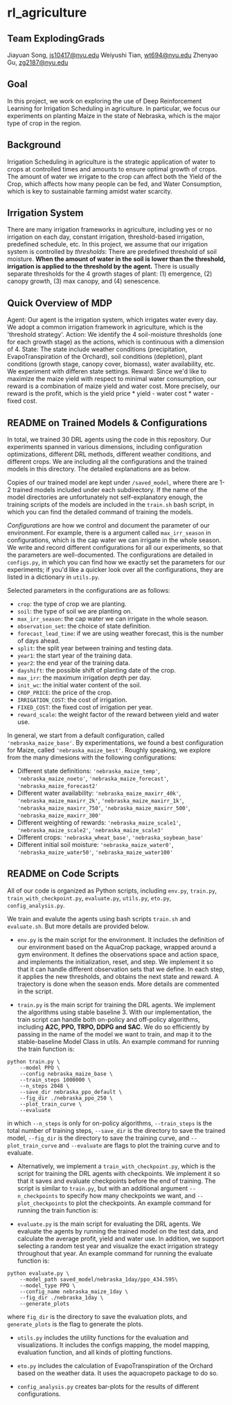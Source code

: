 # rl_agriculture

## Team ExplodingGrads
Jiayuan Song, js10417@nyu.edu
Weiyushi Tian, wt694@nyu.edu
Zhenyao Gu, zg2187@nyu.edu

## Goal 
In this project, we work on exploring the use of Deep Reinforcement Learning for Irrigation Scheduling in agriculture. In particular, we focus our experiments on planting Maize in the state of Nebraska, which is the major type of crop in the region. 

## Background 
Irrigation Scheduling in agriculture is the strategic application of water to crops at controlled times and amounts to ensure optimal growth of crops. The amount of water we irrigate to the crop can affect both the Yield of the Crop, which affects how many people can be fed, and Water Consumption, which is key to sustainable farming amidst water scarcity. 

## Irrigation System  
There are many irrigation frameworks in agriculture, including yes or no irrigation on each day, constant irrigation, threshold-based irrigation, predefined schedule, etc. In this project, we assume that our irrigation system is controlled by *thresholds*: There are predefined threshold of soil moisture. **When the amount of water in the soil is lower than the threshold, irrigation is applied to the threshold by the agent.** There is usually separate thresholds for the 4 growth stages of plant: (1) emergence, (2) canopy growth, (3) max canopy, and (4) senescence. 

## Quick Overview of MDP 
Agent: Our agent is the irrigation system, which irrigates water every day. We adopt a common irrigation framework in agriculture, which is the 'threshold strategy'. 
Action: We identify the 4 soil-moisture thresholds (one for each growth stage) as the actions, which is continuous with a dimension of 4. 
State: The state include weather conditions (precipitation, EvapoTranspiration of the Orchard), soil conditions (depletion), plant conditions (growth stage, canopy cover, biomass), water availability, etc. We experiment with differen state settings. 
Reward: Since we'd like to maximize the maize yield with respect to minimal water consumption, our reward is a combination of maize yield and water cost. More precisely, our reward is the profit, which is the yield price * yield - water cost * water - fixed cost. 

## README on Trained Models & Configurations 
In total, we trained 30 DRL agents using the code in this repository. Our experiments spanned in various dimensions, including configuration optimizations, different DRL methods, different weather conditions, and different crops. We are including all the configurations and the trained models in this directory. The detailed explanations are as below. 

Copies of our trained model are kept under `/saved_model`, where there are 1-2 trained models included under each subdirectory. If the name of the model directories are unfortunately not self-explanatory enough, the training scripts of the models are included in the `train.sh` bash script, in which you can find the detailed command of training the models. 

*Configurations* are how we control and document the parameter of our environment. For example, there is a argument called `max_irr_season` in configurations, which is the cap water we can irrigate in the whole season. We write and record different configurations for all our experiments, so that the parameters are well-documented. The configurations are detailed in `configs.py`, in which you can find how we exactly set the parameters for our experiments; if you'd like a quicker look over all the configurations, they are listed in a dictionary in `utils.py`. 

Selected parameters in the configurations are as follows: 
* `crop`: the type of crop we are planting. 
* `soil`: the type of soil we are planting on.
* `max_irr_season`: the cap water we can irrigate in the whole season. 
* `observation_set`: the choice of state definition. 
* `forecast_lead_time`: if we are using weather forecast, this is the number of days ahead. 
* `split`: the split year between training and testing data. 
* `year1`: the start year of the training data.
* `year2`: the end year of the training data.
* `dayshift`: the possible shift of planting date of the crop.
* `max_irr`: the maximum irrigation depth per day.
* `init_wc`: the initial water content of the soil.
* `CROP_PRICE`: the price of the crop.
* `IRRIGATION_COST`: the cost of irrigation.
* `FIXED_COST`: the fixed cost of irrigation per year. 
* `reward_scale`: the weight factor of the reward between yield and water use. 

In general, we start from a default configuration, called `'nebraska_maize_base'`. By experimentations, we found a best configuration for Maize, called `'nebraska_maize_best'`. Roughly speaking, we explore from the many dimesions with the following configurations: 
* Different state definitions: `'nebraska_maize_temp'`, `'nebraska_maize_noeto'`, `'nebraska_maize_forecast'`, `'nebraska_maize_forecast2'` 
* Different water availability: `'nebraska_maize_maxirr_40k'`, `'nebraska_maize_maxirr_2k'`, `'nebraska_maize_maxirr_1k'`, `'nebraska_maize_maxirr_750'`, `'nebraska_maize_maxirr_500'`, `'nebraska_maize_maxirr_300'` 
* Different weighting of rewards: `'nebraska_maize_scale1'`, `'nebraska_maize_scale2'`, `'nebraska_maize_scale3'`
* Different crops: `'nebraska_wheat_base'`, `'nebraska_soybean_base'` 
* Different initial soil moisture: `'nebraska_maize_water0'`, `'nebraska_maize_water50'`, `'nebraska_maize_water100'` 

## README on Code Scripts 
All of our code is organized as Python scripts, including `env.py`, `train.py`, `train_with_checkpoint.py`, `evaluate.py`, `utils.py`, `eto.py`, `config_analysis.py`. 

We train and evalute the agents using bash scripts `train.sh` and `evaluate.sh`. But more details are provided below. 

* `env.py` is the main script for the environment. It includes the definition of our environment based on the AquaCrop package, wrapped around a gym environment. It defines the observations space and action space, and implements the initialization, reset, and step. We implement it so that it can handle different observation sets that we define. In each step, it applies the new thresholds, and obtains the next state and reward. A trajectory is done when the season ends. More details are commented in the script. 

* `train.py` is the main script for training the DRL agents. We implement the algorithms using stable baseline 3. With our implementation, the train script can handle both on-policy and off-policy algorithms, including **A2C, PPO, TRPO, DDPG and SAC**. We do so efficiently by passing in the name of the model we want to train, and map it to the stable-baseline Model Class in utils. An example command for running the train function is: 
```
python train.py \
    --model PPO \
    --config nebraska_maize_base \
    --train_steps 1000000 \
    --n_steps 2048 \
    --save_dir nebraska_ppo_default \
    --fig_dir ./nebraska_ppo_250 \
    --plot_train_curve \
    --evaluate 
``` 
in which `--n_steps` is only for on-policy algorithms, `--train_steps` is the total number of training steps, `--save_dir` is the directory to save the trained model, `--fig_dir` is the directory to save the training curve, and `--plot_train_curve` and `--evaluate` are flags to plot the training curve and to evaluate. 

* Alternatively, we implement a `train_with_checkpoint.py`, which is the script for training the DRL agents with checkpoints. We implement it so that it saves and evaluate checkpoints before the end of training. The script is similar to `train.py`, but with an additional argument `--n_checkpoints` to specify how many checkpoints we want, and `--plot_checkpoints` to plot the checkpoints. An example command for running the train function is: 

* `evaluate.py` is the main script for evaluating the DRL agents. We evaluate the agents by running the trained model on the test data, and calculate the average profit, yield and water use. In addition, we support selecting a random test year and visualize the exact irrigation strategy throughout that year. An example command for running the evaluate function is: 
``` 
python evaluate.py \
    --model_path saved_model/nebraska_1day/ppo_434.595\
    --model_type PPO \
    --config_name nebraska_maize_1day \
    --fig_dir ./nebraska_1day \
    --generate_plots   
```  
where `fig_dir` is the directory to save the evaluation plots, and `generate_plots` is the flag to generate the plots. 

* `utils.py` includes the utility functions for the evaluation and visualizations. It includes the configs mapping, the model mapping, evaluation function, and all kinds of plotting functions. 

* `eto.py` includes the calculation of EvapoTranspiration of the Orchard based on the weather data. It uses the aquacropeto package to do so. 

* `config_analysis.py` creates bar-plots for the results of different configurations. 
